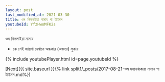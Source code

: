 ```yaml
---
layout: post
last_modified_at: 2021-03-30
title: ওম নিসলাইয়া নামায গা টাইমস
youtubeId: YfzHwoMFK2s
---
```

 
 
 ওম নিসলাইয়া নামায  
 
 -  কে সেই জায়গা যেখানে অন্ধকার (অজ্ঞতা) লুকায় 
 
  
 
  
 
 
 
 
 
 


{% include youtubePlayer.html id=page.youtubeId %}
 
[Next]({{ site.baseurl }}{% link  split1/_posts/2017-08-21-ওম মহানথাকায়া নামায গা টাইমস.md%})
 
